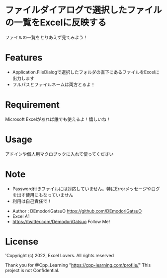 # ファイルダイアログで選択したファイルの一覧をExcelに反映する

ファイルの一覧をとりあえず見てみよう！

# Features
 - Application.FileDialogで選択したフォルダの直下にあるファイルをExcelに出力します
 - フルパスとファイルネームは両方とるよ！

# Requirement

Microsoft Excelがあれば誰でも使えるよ！嬉しいね！

# Usage

アドインや個人用マクロブックに入れて使ってください

# Note
 - Password付きファイルには対応していません。特にErrorメッセージやログを出す使用にもなっていません
 - 利用は自己責任で！

* Author          : DEmodoriGatsuO https://github.com/DEmodoriGatsuO
* Excel $A$1
* https://twitter.com/DemodoriGatsuo Follow Me!

# License
'Copyright (c) 2022, Excel Lovers. All rights reserved

Thank you for @Cpp_Learning "https://cpp-learning.com/profile/"
This project is not Confidential.